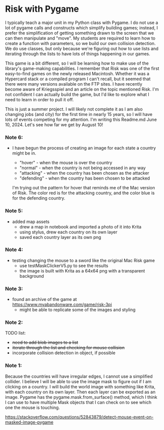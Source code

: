 # Risk with Pygame

I typically teach a major unit in my Python class with Pygame. I do
not use a lot of pygame calls and constructs which simplify building games;
instead, I prefer the simplification of getting something drawn to the screen
that we can then manipulate and "move". My students are required to learn
how to create a function with parameters, so we build our own collision
detection.  We do use classes, but only because we're figuring out how
to use lists and iterating through the lists to have lots of things
happening in our games.

This game is a bit different, so I will be learning how to make use
of the library's game-making capabilities.  I remember that Risk was
one of the first easy-to-find games on the newly released Macintosh.
Whether it was a Hypercard stack or a compiled program I can't recall, but
it seemed that there were many versions available on the FTP sites.  I have
recently become aware of Kriegsspiel and an article on the topic mentioned
Risk.  I'm not confident I can actually build the game, but I'd like to
explore what I need to learn in order to pull it off.

This is just a summer project.  I will likely not complete it as I am also
changing jobs (and city) for the first time in nearly 15 years, so I will
have lots of events competing for my attention.  I'm writing this
Readme.md June 10, 2024.  Let's see how far we get by August 10!

### Note 6:
- I have begun the process of creating an image for each state a country
  might be in.
  - "hover" - when the mouse is over the country
  - "normal" - when the country is not being accessed in any way
  - "attacking" - when the country has been chosen as the attacker
  - "defending" - when the country has been chosen to be attacked
  
  I'm trying out the pattern for hover that reminds me of the Mac version
  of Risk.  The color red is for the attacking country, and the color blue
  is for the defending country.

### Note 5:
- added map assets
   - drew a map in notebook and imported a photo of it into Krita
   - using stylus, drew each country on its own layer
   - saved each country layer as its own png
  
### Note 4:
- testing changing the mouse to a sword like the original Mac Risk game
  - use testMaskClickerV5.py to see the results
  - the image is built with Krita as a 64x64 png with a transparent background

### Note 3:
- found an archive of the game at https://www.myabandonware.com/game/risk-3pi
  - might be able to replicate some of the images and styling

### Note 2:
TODO list:
- ~~need to add blob images to a list~~
- ~~iterate through the list and checking for mouse collision~~
- incorporate collision detection in object, if possible

### Note 1: 
Because the countries will have irregular edges, I cannot use
a simplified collider.  I believe I will be able to use the image mask
to figure out if I am clicking on a country.  I will build the world
image with something like Krita, with each country on its own layer.  Then
each layer can be exported as an image.  Pygame has the 
pygame.mask.from_surface() method, which I think I can use to have
multiple Mask objects that I can check on to see which one the mouse
is touching.

https://stackoverflow.com/questions/52843879/detect-mouse-event-on-masked-image-pygame
